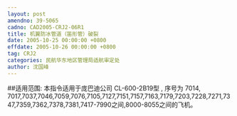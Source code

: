 ```yaml
---
layout: post
amendno: 39-5065
cadno: CAD2005-CRJ2-06R1
title: 机翼防冰管道（笛形管）破裂
date: 2005-10-25 00:00:00 +0800
effdate: 2005-10-26 00:00:00 +0800
tag: CRJ2
categories: 民航华东地区管理局适航审定处
author: 沈国峰
---
```


##适用范围:
本指令适用于庞巴迪公司 CL-600-2B19型 , 序号为 7014, 7017,7037,7046,7059,7076,7105,7127,7151,7157,7163,7179,7203,7228,7271,7347,7359,7362,7378,7381,7417-7990之间,8000-8055之间的飞机。

